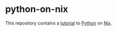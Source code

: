 # python-on-nix

This repository contains a [tutorial](http://python-on-nix.readthedocs.org/en/latest/) to [Python](https://www.python.org/) on [Nix](http://nixos.org/nix/).
